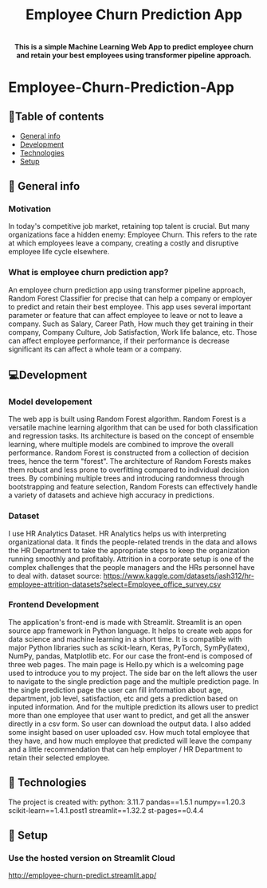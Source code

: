 <h1 align="center">Employee Churn Prediction App</h1>
<div align= "center"><img src="" />
  <h4>This is a simple Machine Learning Web App to predict employee churn and retain your best employees using transformer pipeline approach.</h4>
</div>

# Employee-Churn-Prediction-App

## :bookmark_tabs:Table of contents
* [General info](#general-info)
* [Development](#development)
* [Technologies](#technologies)
* [Setup](#setup)

## :scroll: General info
### Motivation
In today's competitive job market, retaining top talent is crucial. But many organizations face a hidden enemy: Employee Churn. This refers to the rate at which employees leave a company, creating a costly and disruptive employee life cycle elsewhere.
### What is employee churn prediction app?
An employee churn prediction app using transformer pipeline approach, Random Forest Classifier for precise that can help a company or employer to predict and retain their best employee. This app uses several important parameter or feature that can affect employee to leave or not to leave a company. Such as Salary, Career Path, How much they get training in their company, Company Culture, Job Satisfaction, Work life balance, etc. Those can affect employee performance, if their performance is decrease significant its can affect a whole team or a company. 

## :computer:Development
### Model developement
The web app is built using Random Forest algorithm. Random Forest is a versatile machine learning algorithm that can be used for both classification and regression tasks. Its architecture is based on the concept of ensemble learning, where multiple models are combined to improve the overall performance. Random Forest is constructed from a collection of decision trees, hence the term "forest". The architecture of Random Forests makes them robust and less prone to overfitting compared to individual decision trees. By combining multiple trees and introducing randomness through bootstrapping and feature selection, Random Forests can effectively handle a variety of datasets and achieve high accuracy in predictions.

### Dataset
I use HR Analytics Dataset. HR Analytics helps us with interpreting organizational data. It finds the people-related trends in the data and allows the HR Department to take the appropriate steps to keep the organization running smoothly and profitably. Attrition in a corporate setup is one of the complex challenges that the people managers and the HRs personnel have to deal with.
dataset source:
https://www.kaggle.com/datasets/jash312/hr-employee-attrition-datasets?select=Employee_office_survey.csv

### Frontend Development
The application's front-end is made with Streamlit. Streamlit is an open source app framework in Python language. It helps to create web apps for data science and machine learning in a short time. It is compatible with major Python libraries such as scikit-learn, Keras, PyTorch, SymPy(latex), NumPy, pandas, Matplotlib etc. For our case the front-end is composed of three web pages. The main page is Hello.py which is a welcoming page used to introduce you to my project. The side bar on the left allows the user to navigate to the single prediction page and the multiple prediction page. In the single prediction page the user can fill information about age, department, job level, satisfaction, etc and gets a prediction based on inputed information. And for the multiple prediction its allows user to predict more than one employee that user want to predict, and get all the answer directly in a csv form. So user can download the output data. I also added some insight based on user uploaded csv. How much total employee that they have, and how much employee that predicted will leave the company and a little recommendation that can help employer / HR Department to retain their selected employee. 

## :rocket: Technologies
The project is created with:
python: 3.11.7
pandas==1.5.1 
numpy==1.20.3
scikit-learn==1.4.1.post1
streamlit==1.32.2
st-pages==0.4.4

## :whale: Setup
### Use the hosted version on Streamlit Cloud
http://employee-churn-predict.streamlit.app/

